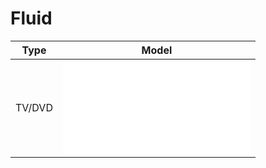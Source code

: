 # Fluid

| Type     | Model       |
|----------|-------------|
| TV/DVD   | ![8000333](/codes/IR/Fluid/8000333-TV.md) |
